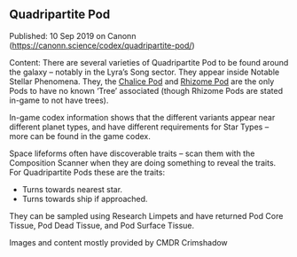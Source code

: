 ## Quadripartite Pod

Published: 10 Sep 2019 on Canonn (https://canonn.science/codex/quadripartite-pod/)

Content: There are several varieties of Quadripartite Pod to be found around the galaxy – notably in the Lyra’s Song sector. They appear inside Notable Stellar Phenomena. They, the [Chalice Pod](https://canonn.science/codex/chalice-pod/) and [Rhizome Pod](https://canonn.science/codex/rhizome-pod/) are the only Pods to have no known ‘Tree’ associated (though Rhizome Pods are stated in-game to not have trees).  

In-game codex information shows that the different variants appear near different planet types, and have different requirements for Star Types – more can be found in the game codex.

Space lifeforms often have discoverable traits – scan them with the Composition Scanner when they are doing something to reveal the traits. For Quadripartite Pods these are the traits:

- Turns towards nearest star.
- Turns towards ship if approached.

They can be sampled using Research Limpets and have returned Pod Core Tissue, Pod Dead Tissue, and Pod Surface Tissue.

Images and content mostly provided by CMDR Crimshadow